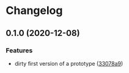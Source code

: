 # Changelog

## 0.1.0 (2020-12-08)


### Features

* dirty first version of a prototype ([33078a9](https://www.github.com/kjappelbaum/webmofchecker/commit/33078a94b40b4d5f6dcec2cec9a20ae433984178))
